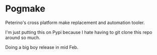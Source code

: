 # Pogmake

Peterino's cross platform make replacement and automation tooler.

I'm just putting this on Pypi because I hate having to git clone this repo around so much.

Doing a big boy release in mid Feb.
